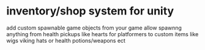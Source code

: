 # inventory/shop system for unity
add custom spawnable game objects from your game allow spawnng anything from health pickups like hearts for platformers to custom items like wigs viking hats or health potions/weapons ect
